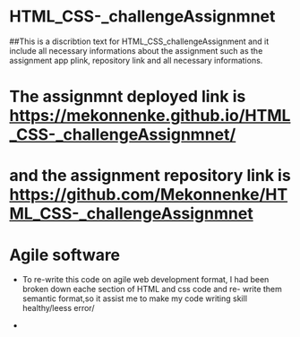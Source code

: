 # HTML_CSS-_challengeAssignmnet
##This is a discribtion text for HTML_CSS_challengeAssignment and it include all necessary informations about the assignment
   such as the assignment app plink,  repository link and all necessary informations.
   
   # The assignmnt deployed link is https://mekonnenke.github.io/HTML_CSS-_challengeAssignmnet/
   # and the assignment repository link is https://github.com/Mekonnenke/HTML_CSS-_challengeAssignmnet


# Agile software
 * To re-write this code on agile web development format, I had been broken down eache section of HTML and css code and re- write them semantic format,so it assist me to 
  make my code writing skill healthy/leess error/  
-
